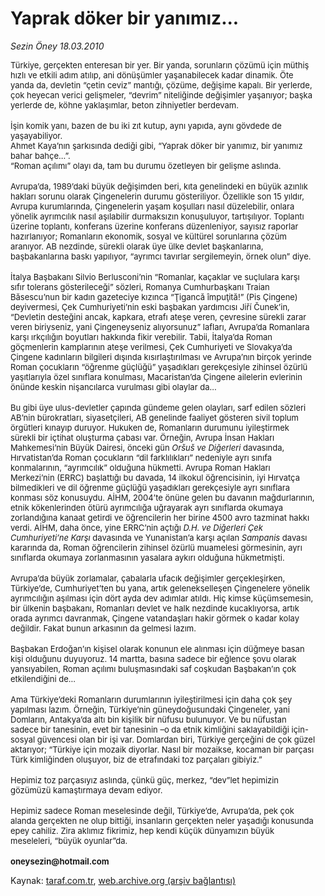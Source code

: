 # Yaprak döker bir yanımız...

*Sezin Öney 18.03.2010*

<div class="yazi"><p class="MsoNormal" style="MARGIN: 0cm 12.6pt 0pt 0cm"><font size="2">Türkiye, gerçekten enteresan bir yer. Bir yanda, sorunların çözümü için müthiş hızlı ve etkili adım atılıp, ani dönüşümler yaşanabilecek kadar dinamik. Öte yanda da, devletin “çetin ceviz” mantığı, çözüme, değişime kapalı. Bir yerlerde, çok heyecan verici gelişmeler, “devrim” niteliğinde değişimler yaşanıyor; başka yerlerde de, köhne yaklaşımlar, beton zihniyetler berdevam. </font></p>
<p class="MsoNormal" style="MARGIN: 0cm 12.6pt 0pt 0cm"><font size="2"></font> </p>
<p class="MsoNormal" style="MARGIN: 0cm 12.6pt 0pt 0cm"><font size="2">İşin komik yanı, bazen de bu iki zıt kutup, aynı yapıda, aynı gövdede de yaşayabiliyor. </font></p>
<p class="MsoNormal" style="MARGIN: 0cm 12.6pt 0pt 0cm"><font size="2">Ahmet Kaya’nın şarkısında dediği gibi, “Yaprak döker bir yanımız, bir yanımız bahar bahçe...”.</font></p>
<p class="MsoNormal" style="MARGIN: 0cm 12.6pt 0pt 0cm"><font size="2">“Roman açılımı” olayı da, tam bu durumu özetleyen bir gelişme aslında. </font></p>
<p class="MsoNormal" style="MARGIN: 0cm 12.6pt 0pt 0cm"> </p>
<p class="MsoNormal" style="MARGIN: 0cm 12.6pt 0pt 0cm"><font size="2">Avrupa’da, 1989’daki büyük değişimden beri, kıta genelindeki en büyük azınlık hakları sorunu olarak Çingenelerin durumu gösteriliyor. Özellikle son 15 yıldır, Avrupa kurumlarında, Çingenelerin yaşam koşulları nasıl düzelebilir, onlara yönelik ayrımcılık nasıl aşılabilir durmaksızın konuşuluyor, tartışılıyor. Toplantı üzerine toplantı, konferans üzerine konferans düzenleniyor, sayısız raporlar hazırlanıyor; Romanların ekonomik, sosyal ve kültürel sorunlarına çözüm aranıyor. AB nezdinde, sürekli olarak üye ülke devlet başkanlarına, başbakanlarına baskı yapılıyor, “ayrımcı tavırlar sergilemeyin, örnek olun” diye. </font></p>
<p class="MsoNormal" style="MARGIN: 0cm 12.6pt 0pt 0cm"><font size="2"></font> </p>
<p class="MsoNormal" style="MARGIN: 0cm 12.6pt 0pt 0cm"><font size="2">İtalya Başbakanı Silvio Berlusconi’nin “Romanlar, kaçaklar ve suçlulara karşı sıfır tolerans gösterileceği” sözleri, Romanya Cumhurbaşkanı <span style="mso-bidi-font-weight: bold">Traian Băsescu’nun bir kadın gazeteciye kızınca “</span><span style="mso-bidi-font-style: italic">Ţigancă împuţită!</span><span style="mso-bidi-font-weight: bold">” (Pis Çingene) deyivermesi, Çek Cumhuriyeti’nin eski başbakan yardımcısı </span>Jiří Čunek’in, “Devletin desteğini ancak, kapkara, etrafı ateşe veren, çevresine sürekli zarar veren biriyseniz, yani Çingeneyseniz alıyorsunuz” lafları, Avrupa’da Romanlara karşı ırkçılığın boyutları hakkında fikir verebilir. Tabii, İtalya’da Roman göçmenlerin kamplarının ateşe verilmesi, Çek Cumhuriyeti ve Slovakya’da Çingene kadınların bilgileri dışında kısırlaştırılması ve Avrupa’nın birçok yerinde Roman çocukların “öğrenme güçlüğü” yaşadıkları gerekçesiyle zihinsel özürlü yaşıtlarıyla özel sınıflara konulması, Macaristan’da Çingene ailelerin evlerinin önünde keskin nişancılarca vurulması gibi olaylar da...</font></p>
<p class="MsoNormal" style="MARGIN: 0cm 12.6pt 0pt 0cm"><font size="2"></font> </p>
<p class="MsoNormal" style="MARGIN: 0cm 12.6pt 0pt 0cm"><font size="2">Bu gibi üye ulus-devletler çapında gündeme gelen olayları, sarf edilen sözleri AB’nin bürokratları, siyasetçileri, AB genelinde faaliyet gösteren sivil toplum örgütleri kınayıp duruyor. Hukuken de, Romanların durumunu iyileştirmek sürekli bir içtihat oluşturma çabası var. Örneğin, Avrupa İnsan Hakları Mahkemesi’nin Büyük Dairesi, önceki gün <i style="mso-bidi-font-style: normal">Oršuš ve Diğerleri</i> davasında, Hırvatistan’da Roman çocukların “dil farklılıkları” nedeniyle ayrı sınıfa konmalarının, “ayrımcılık” olduğuna hükmetti. Avrupa Roman Hakları Merkezi’nin (ERRC) başlattığı bu davada, 14 ilkokul öğrencisinin, iyi Hırvatça bilmedikleri ve dil öğrenme güçlüğü yaşadıkları gerekçesiyle ayrı sınıflara konması söz konusuydu. AİHM, 2004’te önüne gelen bu davanın mağdurlarının, etnik kökenlerinden ötürü ayrımcılığa uğrayarak ayrı sınıflarda okumaya zorlandığına kanaat getirdi ve öğrencilerin her birine 4500 avro tazminat hakkı verdi. AİHM, daha önce, yine ERRC’nin açtığı <i style="mso-bidi-font-style: normal">D.H. ve Diğerleri</i> <i style="mso-bidi-font-style: normal">Çek Cumhuriyeti’ne Karşı</i> davasında ve Yunanistan’a karşı açılan <i style="mso-bidi-font-style: normal">Sampanis </i>davası<i style="mso-bidi-font-style: normal"> </i>kararında da, Roman öğrencilerin zihinsel özürlü muamelesi görmesinin, ayrı sınıflarda okumaya zorlanmasının yasalara aykırı olduğuna hükmetmişti. </font></p>
<p class="MsoNormal" style="MARGIN: 0cm 12.6pt 0pt 0cm"> </p>
<p class="MsoNormal" style="MARGIN: 0cm 12.6pt 0pt 0cm"><font size="2">Avrupa’da büyük zorlamalar, çabalarla ufacık değişimler gerçekleşirken, Türkiye’de, Cumhuriyet’ten bu yana, artık gelenekselleşen Çingenelere yönelik ayrımcılığın aşılması için dört ayda dev adımlar atıldı. Hiç kimse küçümsemesin, bir ülkenin başbakanı, Romanları devlet ve halk nezdinde kucaklıyorsa, artık orada ayrımcı davranmak, Çingene vatandaşları hakir görmek o kadar kolay değildir. Fakat bunun arkasının da gelmesi lazım. </font></p>
<p class="MsoNormal" style="MARGIN: 0cm 12.6pt 0pt 0cm"> </p>
<p class="MsoNormal" style="MARGIN: 0cm 12.6pt 0pt 0cm"><font size="2">Başbakan Erdoğan’ın kişisel olarak konunun ele alınması için düğmeye basan kişi olduğunu duyuyoruz. 14 martta, basına sadece bir eğlence şovu olarak yansıyabilen, Roman açılımı buluşmasındaki saf coşkudan Başbakan’ın çok etkilendiğini de...</font></p>
<p class="MsoNormal" style="MARGIN: 0cm 12.6pt 0pt 0cm"> </p>
<p class="MsoNormal" style="MARGIN: 0cm 12.6pt 0pt 0cm"><font size="2">Ama Türkiye’deki Romanların durumlarının iyileştirilmesi için daha çok şey yapılması lazım. </font><font size="2">Örneğin, Türkiye’nin güneydoğusundaki Çingeneler, yani Domların, Antakya’da altı bin kişilik bir nüfusu bulunuyor. Ve bu nüfustan sadece bir tanesinin, evet bir tanesinin –o da etnik kimliğini saklayabildiği için- sosyal güvencesi olan bir işi var. Domlardan biri, Türkiye gerçeğini de çok güzel aktarıyor; “Türkiye için mozaik diyorlar. Nasıl bir mozaikse, kocaman bir parçası Türk kimliğinden oluşuyor, biz de etrafındaki toz parçaları gibiyiz.”</font></p>
<p class="MsoNormal" style="MARGIN: 0cm 12.6pt 0pt 0cm"><font size="2"></font> </p>
<p class="MsoNormal" style="MARGIN: 0cm 12.6pt 0pt 0cm"><font size="2">Hepimiz toz parçasıyız aslında, çünkü güç, merkez, “dev”let hepimizin gözümüzü kamaştırmaya devam ediyor. </font></p>
<p class="MsoNormal" style="MARGIN: 0cm 12.6pt 0pt 0cm"> </p>
<p class="MsoNormal" style="MARGIN: 0cm 12.6pt 0pt 0cm"><font size="2">Hepimiz sadece Roman meselesinde değil, Türkiye’de, Avrupa’da, pek çok alanda gerçekten ne olup bittiği, insanların gerçekten neler yaşadığı konusunda epey cahiliz. Zira aklımız fikrimiz, hep kendi küçük dünyamızın büyük meseleleri, “büyük oyunlar”da.</font></p>
<p class="MsoNormal" style="MARGIN: 0cm 12.6pt 0pt 0cm"> </p>
<p class="MsoNormal" style="MARGIN: 0cm 12.45pt 0pt 0cm"><b style="mso-bidi-font-weight: normal"><font size="2">oneysezin@hotmail.com<?xml:namespace prefix = o ns = "urn:schemas-microsoft-com:office:office" /><o:p></o:p></font></b></p>
</div>

Kaynak: [taraf.com.tr](http://www.taraf.com.tr:80/makale/10505.htm), [web.archive.org (arşiv bağlantısı)](http://web.archive.org/web/20100322191252/http://www.taraf.com.tr:80/makale/10505.htm)
